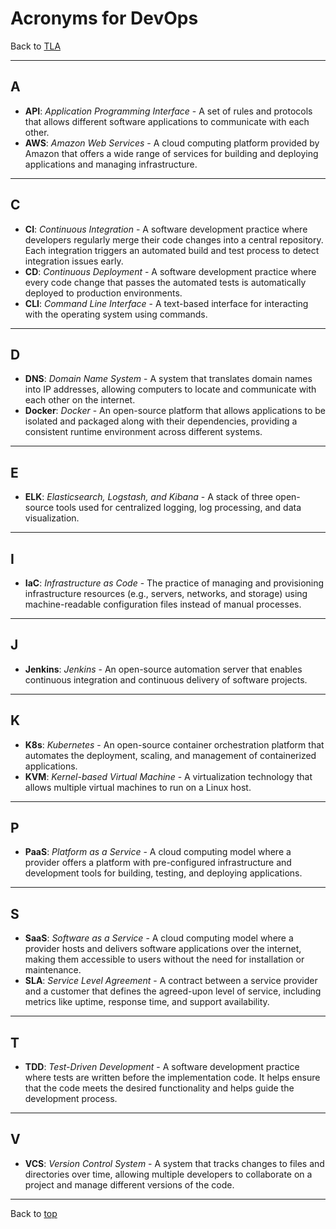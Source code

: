 # Acronyms for DevOps

Back to [TLA](../README.md)

---

## A

- **API**: *Application Programming Interface* - A set of rules and protocols that allows different software applications to communicate with each other.
- **AWS**: *Amazon Web Services* - A cloud computing platform provided by Amazon that offers a wide range of services for building and deploying applications and managing infrastructure.

---

## C

- **CI**: *Continuous Integration* - A software development practice where developers regularly merge their code changes into a central repository. Each integration triggers an automated build and test process to detect integration issues early.
- **CD**: *Continuous Deployment* - A software development practice where every code change that passes the automated tests is automatically deployed to production environments.
- **CLI**: *Command Line Interface* - A text-based interface for interacting with the operating system using commands.

---

## D

- **DNS**: *Domain Name System* - A system that translates domain names into IP addresses, allowing computers to locate and communicate with each other on the internet.
- **Docker**: *Docker* - An open-source platform that allows applications to be isolated and packaged along with their dependencies, providing a consistent runtime environment across different systems.

---

## E

- **ELK**: *Elasticsearch, Logstash, and Kibana* - A stack of three open-source tools used for centralized logging, log processing, and data visualization.

---

## I

- **IaC**: *Infrastructure as Code* - The practice of managing and provisioning infrastructure resources (e.g., servers, networks, and storage) using machine-readable configuration files instead of manual processes.

---

## J

- **Jenkins**: *Jenkins* - An open-source automation server that enables continuous integration and continuous delivery of software projects.

---

## K

- **K8s**: *Kubernetes* - An open-source container orchestration platform that automates the deployment, scaling, and management of containerized applications.
- **KVM**: *Kernel-based Virtual Machine* - A virtualization technology that allows multiple virtual machines to run on a Linux host.

---

## P

- **PaaS**: *Platform as a Service* - A cloud computing model where a provider offers a platform with pre-configured infrastructure and development tools for building, testing, and deploying applications.

---

## S

- **SaaS**: *Software as a Service* - A cloud computing model where a provider hosts and delivers software applications over the internet, making them accessible to users without the need for installation or maintenance.
- **SLA**: *Service Level Agreement* - A contract between a service provider and a customer that defines the agreed-upon level of service, including metrics like uptime, response time, and support availability.

---

## T

- **TDD**: *Test-Driven Development* - A software development practice where tests are written before the implementation code. It helps ensure that the code meets the desired functionality and helps guide the development process.

---

## V

- **VCS**: *Version Control System* - A system that tracks changes to files and directories over time, allowing multiple developers to collaborate on a project and manage different versions of the code.

---

Back to [top](#acronyms-for-devops)
